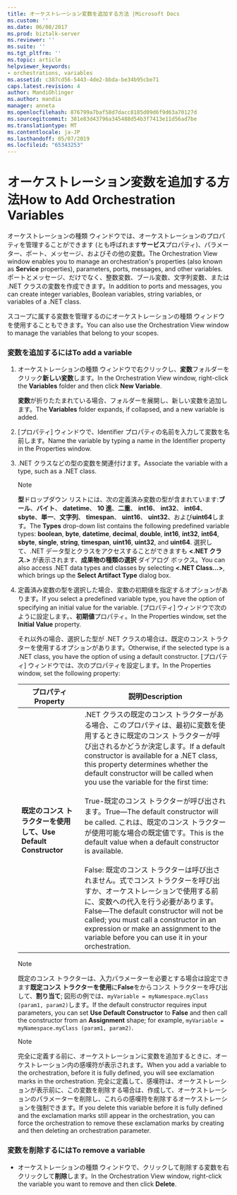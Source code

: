 ```yaml
---
title: オーケストレーション変数を追加する方法 |Microsoft Docs
ms.custom: ''
ms.date: 06/08/2017
ms.prod: biztalk-server
ms.reviewer: ''
ms.suite: ''
ms.tgt_pltfrm: ''
ms.topic: article
helpviewer_keywords:
- orchestrations, variables
ms.assetid: c387cd56-5443-4de2-bbda-be34b95cbe71
caps.latest.revision: 4
author: MandiOhlinger
ms.author: mandia
manager: anneta
ms.openlocfilehash: 876799a7baf58d7dacc8185d09d6f9d63a70127d
ms.sourcegitcommit: 381e83d43796a345488d54b3f7413e11d56ad7be
ms.translationtype: MT
ms.contentlocale: ja-JP
ms.lasthandoff: 05/07/2019
ms.locfileid: "65343253"
---
```

# <a name="how-to-add-orchestration-variables"></a><span data-ttu-id="fdcf8-102">オーケストレーション変数を追加する方法</span><span class="sxs-lookup"><span data-stu-id="fdcf8-102">How to Add Orchestration Variables</span></span>
<span data-ttu-id="fdcf8-103">オーケストレーションの種類 ウィンドウでは、オーケストレーションのプロパティを管理することができます (とも呼ばれます**サービス**プロパティ)、パラメーター、ポート、メッセージ、およびその他の変数。</span><span class="sxs-lookup"><span data-stu-id="fdcf8-103">The Orchestration View window enables you to manage an orchestration's properties (also known as **Service** properties), parameters, ports, messages, and other variables.</span></span> <span data-ttu-id="fdcf8-104">ポートとメッセージ、だけでなく、整数変数、ブール変数、文字列変数、または .NET クラスの変数を作成できます。</span><span class="sxs-lookup"><span data-stu-id="fdcf8-104">In addition to ports and messages, you can create integer variables, Boolean variables, string variables, or variables of a .NET class.</span></span>  
  
 <span data-ttu-id="fdcf8-105">スコープに属する変数を管理するのにオーケストレーションの種類 ウィンドウを使用することもできます。</span><span class="sxs-lookup"><span data-stu-id="fdcf8-105">You can also use the Orchestration View window to manage the variables that belong to your scopes.</span></span>  
  
### <a name="to-add-a-variable"></a><span data-ttu-id="fdcf8-106">変数を追加するには</span><span class="sxs-lookup"><span data-stu-id="fdcf8-106">To add a variable</span></span>  
  
1.  <span data-ttu-id="fdcf8-107">オーケストレーションの種類 ウィンドウで右クリックし、**変数**フォルダーをクリック**新しい変数**します。</span><span class="sxs-lookup"><span data-stu-id="fdcf8-107">In the Orchestration View window, right-click the **Variables** folder and then click **New Variable**.</span></span>  
  
     <span data-ttu-id="fdcf8-108">**変数**が折りたたまれている場合、フォルダーを展開し、新しい変数を追加します。</span><span class="sxs-lookup"><span data-stu-id="fdcf8-108">The **Variables** folder expands, if collapsed, and a new variable is added.</span></span>  
  
2.  <span data-ttu-id="fdcf8-109">[プロパティ] ウィンドウで、Identifier プロパティの名前を入力して変数を名前します。</span><span class="sxs-lookup"><span data-stu-id="fdcf8-109">Name the variable by typing a name in the Identifier property in the Properties window.</span></span>  
  
3.  <span data-ttu-id="fdcf8-110">.NET クラスなどの型の変数を関連付けます。</span><span class="sxs-lookup"><span data-stu-id="fdcf8-110">Associate the variable with a type, such as a .NET class.</span></span>  
  
    > [!NOTE]
    >  <span data-ttu-id="fdcf8-111">**型**ドロップダウン リストには、次の定義済み変数の型が含まれています:**ブール**、**バイト**、 **datetime**、 **10 進**、**二重**、 **int16**、 **int32**、 **int64**、 **sbyte**、**単一**、**文字列**、 **timespan**、 **uint16**、 **uint32**、および**uint64**します。</span><span class="sxs-lookup"><span data-stu-id="fdcf8-111">The **Types** drop-down list contains the following predefined variable types: **boolean**, **byte**, **datetime**, **decimal**, **double**, **int16**, **int32**, **int64**, **sbyte**, **single**, **string**, **timespan**, **uint16**, **uint32**, and **uint64**.</span></span> <span data-ttu-id="fdcf8-112">選択して、.NET データ型とクラスをアクセスすることができますも **\<.NET クラス.\>** が表示されます、**成果物の種類の選択** ダイアログ ボックス。</span><span class="sxs-lookup"><span data-stu-id="fdcf8-112">You can also access .NET data types and classes by selecting **\<.NET Class...\>**, which brings up the **Select Artifact Type** dialog box.</span></span>  
  
4.  <span data-ttu-id="fdcf8-113">定義済み変数の型を選択した場合、変数の初期値を指定するオプションがあります。</span><span class="sxs-lookup"><span data-stu-id="fdcf8-113">If you select a predefined variable type, you have the option of specifying an initial value for the variable.</span></span> <span data-ttu-id="fdcf8-114">[プロパティ] ウィンドウで次のように設定します。、**初期値**プロパティ。</span><span class="sxs-lookup"><span data-stu-id="fdcf8-114">In the Properties window, set the **Initial Value** property.</span></span>  
  
     <span data-ttu-id="fdcf8-115">それ以外の場合、選択した型が .NET クラスの場合は、既定のコンス トラクターを使用するオプションがあります。</span><span class="sxs-lookup"><span data-stu-id="fdcf8-115">Otherwise, if the selected type is a .NET class, you have the option of using a default constructor.</span></span> <span data-ttu-id="fdcf8-116">[プロパティ] ウィンドウでは、次のプロパティを設定します。</span><span class="sxs-lookup"><span data-stu-id="fdcf8-116">In the Properties window, set the following property:</span></span>  
  
    |<span data-ttu-id="fdcf8-117">プロパティ</span><span class="sxs-lookup"><span data-stu-id="fdcf8-117">Property</span></span>|<span data-ttu-id="fdcf8-118">説明</span><span class="sxs-lookup"><span data-stu-id="fdcf8-118">Description</span></span>|  
    |--------------|-----------------|  
    |<span data-ttu-id="fdcf8-119">**既定のコンス トラクターを使用して、**</span><span class="sxs-lookup"><span data-stu-id="fdcf8-119">**Use Default Constructor**</span></span>|<span data-ttu-id="fdcf8-120">.NET クラスの既定のコンス トラクターがある場合、このプロパティは、最初に変数を使用するときに既定のコンス トラクターが呼び出されるかどうか決定します。</span><span class="sxs-lookup"><span data-stu-id="fdcf8-120">If a default constructor is available for a .NET class, this property determines whether the default constructor will be called when you use the variable for the first time:</span></span><br /><br /> <span data-ttu-id="fdcf8-121">True-既定のコンス トラクターが呼び出されます。</span><span class="sxs-lookup"><span data-stu-id="fdcf8-121">True—The default constructor will be called.</span></span> <span data-ttu-id="fdcf8-122">これは、既定のコンス トラクターが使用可能な場合の既定値です。</span><span class="sxs-lookup"><span data-stu-id="fdcf8-122">This is the default value when a default constructor is available.</span></span><br /><br /> <span data-ttu-id="fdcf8-123">False: 既定のコンス トラクターは呼び出されません。式でコンス トラクターを呼び出すか、オーケストレーションで使用する前に、変数への代入を行う必要があります。</span><span class="sxs-lookup"><span data-stu-id="fdcf8-123">False—The default constructor will not be called; you must call a constructor in an expression or make an assignment to the variable before you can use it in your orchestration.</span></span>|  
  
    > [!NOTE]
    >  <span data-ttu-id="fdcf8-124">既定のコンス トラクターは、入力パラメーターを必要とする場合は設定できます**既定コンス トラクターを使用**に**False**をからコンス トラクターを呼び出して、**割り当て**; 図形の例では、`myVariable = myNamespace.myClass (param1, param2)`します。</span><span class="sxs-lookup"><span data-stu-id="fdcf8-124">If the default constructor requires input parameters, you can set **Use Default Constructor** to **False** and then call the constructor from an **Assignment** shape; for example, `myVariable = myNamespace.myClass (param1, param2)`.</span></span>  
  
    > [!NOTE]
    >  <span data-ttu-id="fdcf8-125">完全に定義する前に、オーケストレーションに変数を追加するときに、オーケストレーション内の感嘆符が表示されます。</span><span class="sxs-lookup"><span data-stu-id="fdcf8-125">When you add a variable to the orchestration, before it is fully defined, you will see exclamation marks in the orchestration.</span></span> <span data-ttu-id="fdcf8-126">完全に定義して、感嘆符は、オーケストレーションが表示前に、この変数を削除する場合は、作成して、オーケストレーションのパラメーターを削除し、これらの感嘆符を削除するオーケストレーションを強制できます。</span><span class="sxs-lookup"><span data-stu-id="fdcf8-126">If you delete this variable before it is fully defined and the exclamation marks still appear in the orchestration, you can force the orchestration to remove these exclamation marks by creating and then deleting an orchestration parameter.</span></span>  
  
### <a name="to-remove-a-variable"></a><span data-ttu-id="fdcf8-127">変数を削除するには</span><span class="sxs-lookup"><span data-stu-id="fdcf8-127">To remove a variable</span></span>  
  
-   <span data-ttu-id="fdcf8-128">オーケストレーションの種類 ウィンドウで、クリックして削除する変数を右クリックして**削除**します。</span><span class="sxs-lookup"><span data-stu-id="fdcf8-128">In the Orchestration View window, right-click the variable you want to remove and then click **Delete**.</span></span>